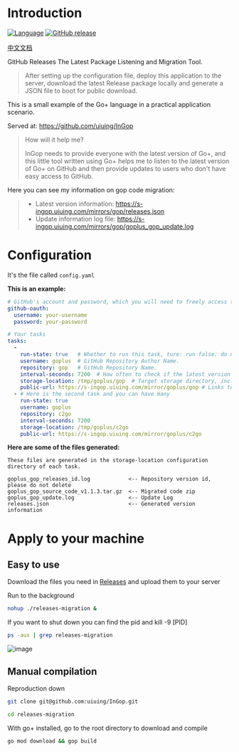 # Introduction

[![Language](https://img.shields.io/badge/language-Go+-blue.svg)](https://github.com/goplus/gop)
[![GitHub release](https://img.shields.io/github/v/tag/goplus/gop.svg?label=Go%2b+release)](https://github.com/goplus/gop/releases)

[中文文档](https://github.com/uiuing/ingop/tree/main/releases-migration/README_ZH.md)

GitHub Releases The Latest Package Listening and Migration Tool.

> After setting up the configuration file, deploy this application to the server, download the latest Release package locally and generate a JSON file to boot for public download.

This is a small example of the Go+ language in a practical application scenario.

Served at: https://github.com/uiuing/InGop
> How will it help me?
>
> InGop needs to provide everyone with the latest version of Go+, and this little tool written using Go+ helps me to listen to the latest version of Go+ on GitHub and then provide updates to users who don't have easy access to GitHub.

Here you can see my information on gop code migration:
> - Latest version information: https://s-ingop.uiuing.com/mirrors/gop/releases.json
> - Update information log file: https://s-ingop.uiuing.com/mirrors/gop/goplus_gop_update.log


# Configuration
It's the file called `config.yaml`

**This is an example:**
```yaml
# GitHub's account and password, which you will need to freely access the GitHub api
github-oauth:
  username: your-username
  password: your-password

# Your tasks
tasks:
  -
    run-state: true   # Whether to run this task, ture: run false: do not run.
    username: goplus  # GitHub Repository Author Name.
    repository: gop   # GitHub Repository Name.
    interval-seconds: 7200  # How often to check if the latest version has been migrated, parameter is seconds.
    storage-location: /tmp/goplus/gop  # Target storage directory, including log files and configuration files, must already exist.
    public-url: https://s-ingop.uiuing.com/mirror/goplus/gop # Links to download files after migration, followed by automatically spliced file names, The implementation of the download needs to be done by you.
  - # Here is the second task and you can have many
    run-state: true
    username: goplus
    repository: c2go
    interval-seconds: 7200
    storage-location: /tmp/goplus/c2go
    public-url: https://s-ingop.uiuing.com/mirror/goplus/c2go
```

**Here are some of the files generated:**
```text
These files are generated in the storage-location configuration directory of each task.

goplus_gop_releases_id.log            <-- Repository version id, please do not delete
goplus_gop_source_code_v1.1.3.tar.gz  <-- Migrated code zip
goplus_gop_update.log                 <-- Update Log
releases.json                         <-- Generated version information
```


# Apply to your machine

## Easy to use
Download the files you need in [Releases](https://github.com/uiuing/ingop/releases-migration/releases) and upload them to your server

Run to the background
```bash
nohup ./releases-migration &
```
If you want to shut down you can find the pid and kill -9 [PID]
```bash
ps -aux | grep releases-migration
```

![image](https://user-images.githubusercontent.com/73827386/184501119-c52fdaa4-f8f6-4345-9594-b3dfe545cf0f.png)

## Manual compilation

Reproduction down
```bash
git clone git@github.com:uiuing/InGop.git
```

```bash
cd releases-migration
```

With go+ installed, go to the root directory to download and compile
```bash
go mod download && gop build
```
